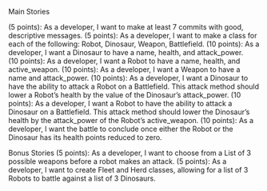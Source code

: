 Main Stories
 
(5 points): As a developer, I want to make at least 7 commits with good, descriptive messages. 
(5 points): As a developer, I want to make a class for each of the following: Robot, Dinosaur, Weapon, Battlefield. 
(10 points): As a developer, I want a Dinosaur to have a name, health, and attack_power.  
(10 points): As a developer, I want a Robot to have a name, health, and active_weapon. 
(10 points): As a developer, I want a Weapon to have a name and attack_power. 
(10 points): As a developer, I want a Dinosaur to have the ability to attack a Robot on a Battlefield. This attack method should lower a Robot’s health by the value of the Dinosaur’s attack_power. 
(10 points): As a developer, I want a Robot to have the ability to attack a Dinosaur on a Battlefield. This attack method should lower the Dinosaur’s health by the attack_power of the Robot’s active_weapon. 
(10 points): As a developer, I want the battle to conclude once either the Robot or the Dinosaur has its health points reduced to zero.
 
Bonus Stories
(5 points): As a developer, I want to choose from a List of 3 possible weapons before a robot makes an attack. 
(5 points): As a developer, I want to create Fleet and Herd classes, allowing for a list of 3 Robots to battle against a list of 3 Dinosaurs.